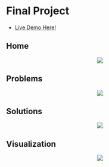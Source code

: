 # Final Project 

- [Live Demo Here!](https://webpages.scu.edu/ftp/jvu/coen-60-final-project)

## Home

<p align="center">
    <img src="https://media.discordapp.net/attachments/892901673322815511/916047234670403664/unknown.png?width=1293&height=675">
</p>

## Problems

<p align="center">
    <img src="https://media.discordapp.net/attachments/892901673322815511/916047394079133726/unknown.png?width=1011&height=675">
</p>

## Solutions

<p align="center">
    <img src="https://media.discordapp.net/attachments/892901673322815511/916047344183693342/unknown.png?width=1136&height=675">
</p>

## Visualization

<p align="center">
    <img src="https://media.discordapp.net/attachments/892901673322815511/916889257841422476/unknown_1.png?width=974&height=675">
</p>